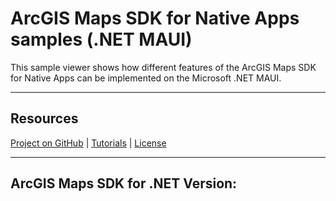 # ArcGIS Maps SDK for Native Apps samples (.NET MAUI)

This sample viewer shows how different features of the ArcGIS Maps SDK for Native Apps can be implemented on the Microsoft .NET MAUI. 

----

## Resources

[Project on GitHub](https://github.com/Esri/arcgis-runtime-samples-dotnet) | [Tutorials](https://developers.arcgis.com/labs/browse/?topic=any&product=NET) | [License](https://github.com/Esri/arcgis-runtime-samples-dotnet/blob/master/license.txt)

----

## ArcGIS Maps SDK for .NET Version: 